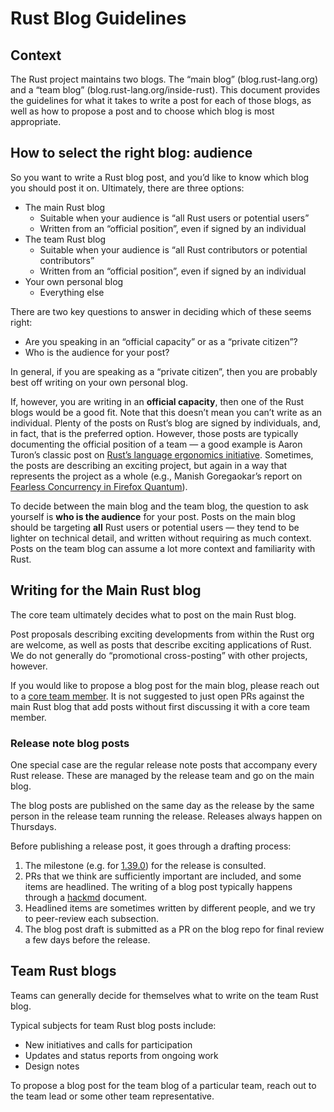 # Rust Blog Guidelines

## Context

The Rust project maintains two blogs. The “main blog” (blog.rust-lang.org) and a “team blog”
(blog.rust-lang.org/inside-rust). This document provides the guidelines for what it takes to write
a post for each of those blogs, as well as how to propose a post and to choose which blog is most
appropriate.

## How to select the right blog: audience

So you want to write a Rust blog post, and you’d like to know which blog you should post it on.
Ultimately, there are three options:

- The main Rust blog
    - Suitable when your audience is “all Rust users or potential users”
    - Written from an “official position”, even if signed by an individual
- The team Rust blog
    - Suitable when your audience is “all Rust contributors or potential contributors”
    - Written from an “official position”, even if signed by an individual
- Your own personal blog
    - Everything else

There are two key questions to answer in deciding which of these seems right:

- Are you speaking in an “official capacity” or as a “private citizen”?
- Who is the audience for your post?

In general, if you are speaking as a “private citizen”, then you are probably best off writing on
your own personal blog.

If, however, you are writing in an **official capacity**, then one of the Rust blogs would be a
good fit. Note that this doesn’t mean you can’t write as an individual. Plenty of the posts on
Rust’s blog are signed by individuals, and, in fact, that is the preferred option. However, those
posts are typically documenting the official position of a team — a good example is Aaron Turon’s
classic post on [Rust’s language ergonomics
initiative](https://blog.rust-lang.org/2017/03/02/lang-ergonomics.html). Sometimes, the posts are
describing an exciting project, but again in a way that represents the project as a whole (e.g.,
Manish Goregaokar’s report on [Fearless Concurrency in Firefox
Quantum](https://blog.rust-lang.org/2017/11/14/Fearless-Concurrency-In-Firefox-Quantum.html)).

To decide between the main blog and the team blog, the question to ask yourself is **who is the
audience** for your post. Posts on the main blog should be targeting **all** Rust users or
potential users — they tend to be lighter on technical detail, and written without requiring as
much context. Posts on the team blog can assume a lot more context and familiarity with Rust.

## Writing for the Main Rust blog

The core team ultimately decides what to post on the main Rust blog.

Post proposals describing exciting developments from within the Rust org are welcome, as well as
posts that describe exciting applications of Rust. We do not generally do “promotional
cross-posting” with other projects, however.

If you would like to propose a blog post for the main blog, please reach out to a [core team
member](https://www.rust-lang.org/governance/teams/core). It is not suggested to just open PRs
against the main Rust blog that add posts without first discussing it with a core team member.

### Release note blog posts

One special case are the regular release note posts that accompany every Rust release. These are
managed by the release team and go on the main blog.

The blog posts are published on the same day as the release by the same person in the release team
running the release. Releases always happen on Thursdays.

Before publishing a release post, it goes through a drafting process:

1. The milestone (e.g. for [1.39.0]) for the release is consulted.
2. PRs that we think are sufficiently important are included, and some items are headlined.
   The writing of a blog post typically happens through a [hackmd](https://hackmd.io/) document.
3. Headlined items are sometimes written by different people, and we try to peer-review each
   subsection.
4. The blog post draft is submitted as a PR on the blog repo for final review a few days before the
   release.

[1.39.0]: https://github.com/rust-lang/rust/milestone/66?closed=1

## Team Rust blogs

Teams can generally decide for themselves what to write on the team Rust blog.

Typical subjects for team Rust blog posts include:

- New initiatives and calls for participation
- Updates and status reports from ongoing work
- Design notes

To propose a blog post for the team blog of a particular team, reach out to the team lead or some
other team representative.
